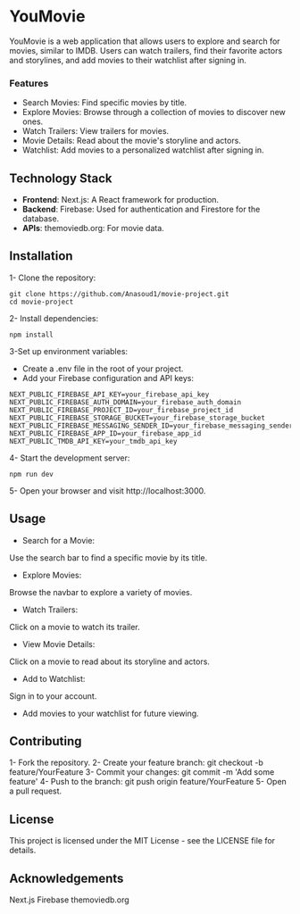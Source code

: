 # YouMovie
YouMovie is a web application that allows users to explore and search for movies, similar to IMDB. Users can watch trailers, find their favorite actors and storylines, and add movies to their watchlist after signing in.

### Features
  * Search Movies: Find specific movies by title.
  * Explore Movies: Browse through a collection of movies to discover new ones.
  * Watch Trailers: View trailers for movies.
  * Movie Details: Read about the movie's storyline and actors.
  * Watchlist: Add movies to a personalized watchlist after signing in.

## Technology Stack
- **Frontend**:
  Next.js: A React framework for production.
- **Backend**:
  Firebase: Used for authentication and Firestore for the database.
- **APIs**:
  themoviedb.org: For movie data.

## Installation
1- Clone the repository:

```
git clone https://github.com/Anasoud1/movie-project.git
cd movie-project
```

2- Install dependencies:

```
npm install
```

3-Set up environment variables:

  * Create a .env file in the root of your project.
  * Add your Firebase configuration and API keys:
   ```
  NEXT_PUBLIC_FIREBASE_API_KEY=your_firebase_api_key
  NEXT_PUBLIC_FIREBASE_AUTH_DOMAIN=your_firebase_auth_domain
  NEXT_PUBLIC_FIREBASE_PROJECT_ID=your_firebase_project_id
  NEXT_PUBLIC_FIREBASE_STORAGE_BUCKET=your_firebase_storage_bucket
  NEXT_PUBLIC_FIREBASE_MESSAGING_SENDER_ID=your_firebase_messaging_sender_id
  NEXT_PUBLIC_FIREBASE_APP_ID=your_firebase_app_id
  NEXT_PUBLIC_TMDB_API_KEY=your_tmdb_api_key
  ```
4- Start the development server:

```
npm run dev
```

5- Open your browser and visit http://localhost:3000.

## Usage
  * Search for a Movie:

Use the search bar to find a specific movie by its title.
  
  * Explore Movies:

Browse the navbar to explore a variety of movies.

  * Watch Trailers:

Click on a movie to watch its trailer.

  * View Movie Details:

Click on a movie to read about its storyline and actors.
  
  * Add to Watchlist:

Sign in to your account.

  * Add movies to your watchlist for future viewing.

## Contributing
1- Fork the repository.
2- Create your feature branch: git checkout -b feature/YourFeature
3- Commit your changes: git commit -m 'Add some feature'
4- Push to the branch: git push origin feature/YourFeature
5- Open a pull request.

## License
This project is licensed under the MIT License - see the LICENSE file for details.

## Acknowledgements
Next.js
Firebase
themoviedb.org
